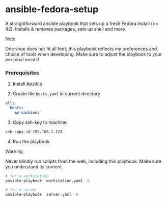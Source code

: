 # ansible-fedora-setup

A straightforward ansible playbook that sets up a fresh Fedora install (>= 42). Installs & removes packages, sets up shell and more.

>[!NOTE]
>One shoe does not fit all feet; this playbook reflects my preferences and choice of tools when developing. Make sure to adjust the playbook to your personal needs!

### Prerequisites

1. Install [Ansible](https://docs.ansible.com/ansible/latest/installation_guide/intro_installation.html)

2. Create file `hosts.yaml` in current directory

```yaml
all:
  hosts:
    my-machine:
```

3. Copy ssh-key to machine

```bash
ssh-copy-id 192.168.1.123
```

4. Run the playbook

> [!WARNING]  
> Never blindly run scripts from the web, including this playbook. Make sure you understand its content.


```bash
# for a workstation
ansible-playbook  workstation.yaml -K

# for a server
ansible-playbook  server.yaml -K
```
